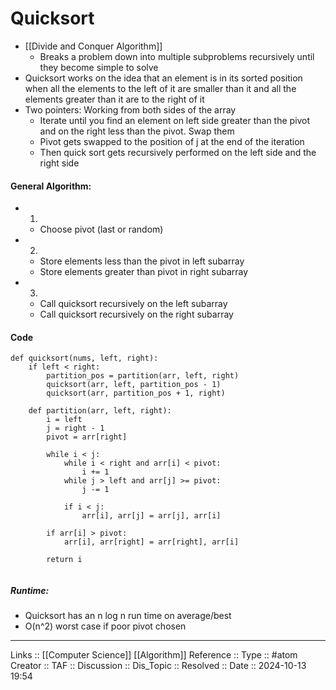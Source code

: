# Quicksort

- [[Divide and Conquer Algorithm]]
	- Breaks a problem down into multiple subproblems recursively until they become simple to solve
- Quicksort works on the idea that an element is in its sorted position when all the elements to the left of it are smaller than it and all the elements greater than it are to the right of it
- Two pointers: Working from both sides of the array
	- Iterate until you find an element on left side greater than the pivot and on the right less than the pivot. Swap them
	- Pivot gets swapped to the position of j at the end of the iteration
	- Then quick sort gets recursively performed on the left side and the right side
#### General Algorithm:
- 1.
	- Choose pivot (last or random)
- 2.
	- Store elements less than the pivot in left subarray
	- Store elements greater than pivot in right subarray
- 3.
	- Call quicksort recursively on the left subarray
	- Call quicksort recursively on the right subarray

#### Code
```
def quicksort(nums, left, right):
	if left < right:
		partition_pos = partition(arr, left, right)
		quicksort(arr, left, partition_pos - 1)
		quicksort(arr, partition_pos + 1, right)

	def partition(arr, left, right):
		i = left
		j = right - 1
		pivot = arr[right]

		while i < j:
			while i < right and arr[i] < pivot:
				i += 1
			while j > left and arr[j] >= pivot:
				j -= 1

			if i < j:
				arr[i], arr[j] = arr[j], arr[i]

		if arr[i] > pivot:
			arr[i], arr[right] = arr[right], arr[i]

		return i
	
```


##### Runtime:
- Quicksort has an n log n run time on average/best
- O(n^2) worst case if poor pivot chosen
---
Links :: [[Computer Science]] [[Algorithm]]
Reference ::
Type :: #atom
Creator ::
TAF ::
Discussion ::
Dis_Topic :: 
Resolved ::
Date :: 2024-10-13 19:54
